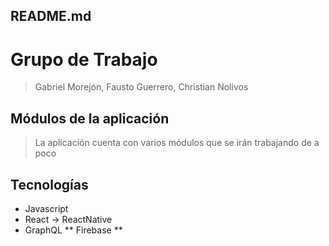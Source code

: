 ## README.md

# Grupo de Trabajo
> Gabriel Morejón, Fausto Guerrero, Christian Nolivos

## Módulos de la aplicación
> La aplicación cuenta con varios módulos que se irán trabajando de a poco

## Tecnologías
* Javascript
* React -> ReactNative
* GraphQL
** Firebase **


